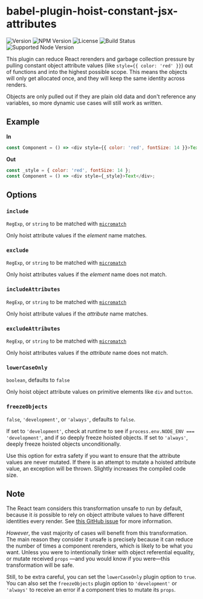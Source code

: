 # babel-plugin-hoist-constant-jsx-attributes

![Version](https://img.shields.io/github/package-json/v/joshwilsonvu/babel-plugin-hoist-constant-jsx-attributes)
![NPM Version](https://img.shields.io/npm/v/babel-plugin-hoist-constant-jsx-attributes)
![License](https://img.shields.io/github/license/joshwilsonvu/babel-plugin-hoist-constant-jsx-attributes)
![Build Status](https://img.shields.io/github/workflow/status/joshwilsonvu/babel-plugin-hoist-constant-jsx-attributes/CI)
![Supported Node Version](https://img.shields.io/node/v/babel-plugin-hoist-constant-jsx-attributes)

This plugin can reduce React rerenders and garbage collection pressure by pulling
constant object attribute values (like `style={{ color: 'red' }}`) out of functions 
and into the highest possible scope. This means the objects will only get allocated once,
and they will keep the same identity across renders. 

Objects are only pulled out if they are plain old data and don't reference any 
variables, so more dynamic use cases will still work as written.

## Example

**In**

```js
const Component = () => <div style={{ color: 'red', fontSize: 14 }}>Text</div>;
```

**Out**

```js
const _style = { color: 'red', fontSize: 14 };
const Component = () => <div style={_style}>Text</div>;
```

## Options

### `include`

`RegExp`, or `string` to be matched with [`micromatch`](https://github.com/micromatch/micromatch)

Only hoist attribute values if the *element* name matches.

### `exclude`

`RegExp`, or `string` to be matched with [`micromatch`](https://github.com/micromatch/micromatch)

Only hoist attributes values if the *element* name does not match.

### `includeAttributes`

`RegExp`, or `string` to be matched with [`micromatch`](https://github.com/micromatch/micromatch)

Only hoist attribute values if the *attribute* name matches.

### `excludeAttributes`

`RegExp`, or `string` to be matched with [`micromatch`](https://github.com/micromatch/micromatch)

Only hoist attributes values if the *attribute* name does not match.

### `lowerCaseOnly`

`boolean`, defaults to `false`

Only hoist object attribute values on primitive elements like `div` and `button`.

### `freezeObjects`

`false`, `'development'`, or `'always'`, defaults to `false`.

If set to `'development'`, check at runtime to see if `process.env.NODE_ENV === 'development'`,
and if so deeply freeze hoisted objects. If set to `'always'`, deeply
freeze hoisted objects unconditionally.

Use this option for extra safety if you want to ensure that the attribute values 
are never mutated. If there is an attempt to mutate a hoisted attribute value, an
exception will be thrown. Slightly increases the compiled code size.

## Note

The React team considers this transformation unsafe to run by default, because it 
*is* possible to rely on object attribute values to have different identities every 
render. See [this GitHub issue](https://github.com/facebook/react/issues/3226) 
for more information. 

*However*, the vast majority of cases will benefit from this transformation. The
main reason they consider it unsafe is precisely because it can reduce the number
of times a component rerenders, which is likely to be what you want. Unless you were
to intentionally tinker with object referential equality, or mutate received `props`
—and you would know if you were—this transformation will be safe.

Still, to be extra careful, you can set the `lowerCaseOnly` plugin option to `true`.
You can also set the `freezeObjects` plugin option to `'development'` or `'always'`
to receive an error if a component tries to mutate its `props`.
